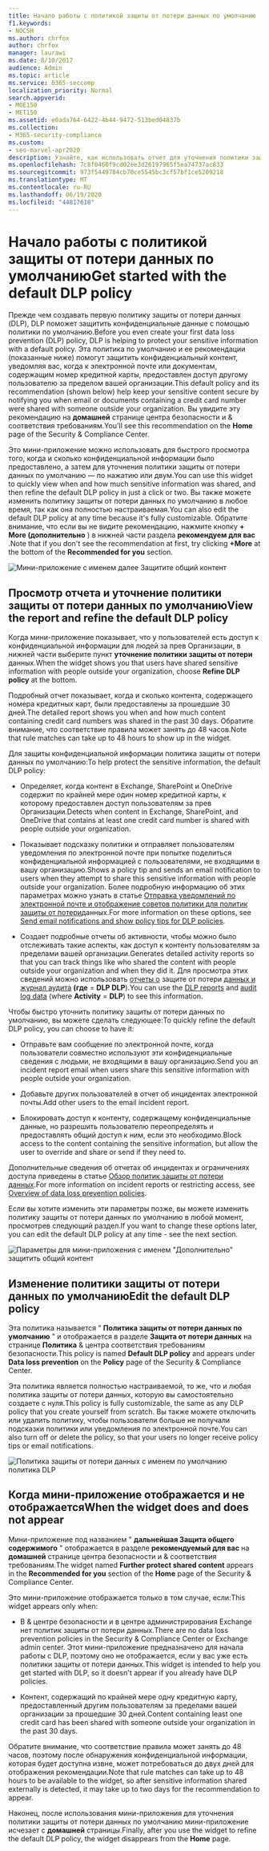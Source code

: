 ```yaml
---
title: Начало работы с политикой защиты от потери данных по умолчанию
f1.keywords:
- NOCSH
ms.author: chrfox
author: chrfox
manager: laurawi
ms.date: 8/10/2017
audience: Admin
ms.topic: article
ms.service: O365-seccomp
localization_priority: Normal
search.appverid:
- MOE150
- MET150
ms.assetid: e0ada764-6422-4b44-9472-513bed04837b
ms.collection:
- M365-security-compliance
ms.custom:
- seo-marvel-apr2020
description: Узнайте, как использовать отчет для уточнения политики защиты от потери данных (DLP) в Организации по умолчанию.
ms.openlocfilehash: 7c8f0460f9cd02ee3d26197965f5ea74737ac833
ms.sourcegitcommit: 973f5449784cb70ce5545bc3cf57bf1ce5209218
ms.translationtype: MT
ms.contentlocale: ru-RU
ms.lasthandoff: 06/19/2020
ms.locfileid: "44817618"
---
```

# <a name="get-started-with-the-default-dlp-policy"></a><span data-ttu-id="21750-103">Начало работы с политикой защиты от потери данных по умолчанию</span><span class="sxs-lookup"><span data-stu-id="21750-103">Get started with the default DLP policy</span></span>

<span data-ttu-id="21750-104">Прежде чем создавать первую политику защиты от потери данных (DLP), DLP поможет защитить конфиденциальные данные с помощью политики по умолчанию.</span><span class="sxs-lookup"><span data-stu-id="21750-104">Before you even create your first data loss prevention (DLP) policy, DLP is helping to protect your sensitive information with a default policy.</span></span> <span data-ttu-id="21750-105">Эта политика по умолчанию и ее рекомендации (показанные ниже) помогут защитить конфиденциальный контент, уведомляя вас, когда к электронной почте или документам, содержащим номер кредитной карты, предоставлен доступ другому пользователю за пределом вашей организации.</span><span class="sxs-lookup"><span data-stu-id="21750-105">This default policy and its recommendation (shown below) help keep your sensitive content secure by notifying you when email or documents containing a credit card number were shared with someone outside your organization.</span></span> <span data-ttu-id="21750-106">Вы увидите эту рекомендацию на **домашней** странице центра безопасности и &amp; соответствия требованиям.</span><span class="sxs-lookup"><span data-stu-id="21750-106">You'll see this recommendation on the **Home** page of the Security &amp; Compliance Center.</span></span> 
  
<span data-ttu-id="21750-107">Это мини-приложение можно использовать для быстрого просмотра того, когда и сколько конфиденциальной информации было предоставлено, а затем для уточнения политики защиты от потери данных по умолчанию — по нажатию или двум.</span><span class="sxs-lookup"><span data-stu-id="21750-107">You can use this widget to quickly view when and how much sensitive information was shared, and then refine the default DLP policy in just a click or two.</span></span> <span data-ttu-id="21750-108">Вы также можете изменить политику защиты от потери данных по умолчанию в любое время, так как она полностью настраиваемая.</span><span class="sxs-lookup"><span data-stu-id="21750-108">You can also edit the default DLP policy at any time because it's fully customizable.</span></span> <span data-ttu-id="21750-109">Обратите внимание, что если вы не видите рекомендацию, нажмите кнопку **+ More (дополнительно** ) в нижней части раздела **рекомендуем для вас** .</span><span class="sxs-lookup"><span data-stu-id="21750-109">Note that if you don't see the recommendation at first, try clicking **+More** at the bottom of the **Recommended for you** section.</span></span> 
  
![Мини-приложение с именем далее Защитите общий контент](../media/2bae6dbc-cc92-4f35-b54c-c36e60226b5b.png)
  
## <a name="view-the-report-and-refine-the-default-dlp-policy"></a><span data-ttu-id="21750-111">Просмотр отчета и уточнение политики защиты от потери данных по умолчанию</span><span class="sxs-lookup"><span data-stu-id="21750-111">View the report and refine the default DLP policy</span></span>

<span data-ttu-id="21750-112">Когда мини-приложение показывает, что у пользователей есть доступ к конфиденциальной информации для людей за прев Организации, в нижней части выберите пункт **уточнение политики защиты от потери** данных.</span><span class="sxs-lookup"><span data-stu-id="21750-112">When the widget shows you that users have shared sensitive information with people outside your organization, choose **Refine DLP policy** at the bottom.</span></span> 
  
<span data-ttu-id="21750-113">Подробный отчет показывает, когда и сколько контента, содержащего номера кредитных карт, были предоставлены за прошедшие 30 дней.</span><span class="sxs-lookup"><span data-stu-id="21750-113">The detailed report shows you when and how much content containing credit card numbers was shared in the past 30 days.</span></span> <span data-ttu-id="21750-114">Обратите внимание, что соответствие правила может занять до 48 часов.</span><span class="sxs-lookup"><span data-stu-id="21750-114">Note that rule matches can take up to 48 hours to show up in the widget.</span></span>
  
<span data-ttu-id="21750-115">Для защиты конфиденциальной информации политика защиты от потери данных по умолчанию:</span><span class="sxs-lookup"><span data-stu-id="21750-115">To help protect the sensitive information, the default DLP policy:</span></span>
  
- <span data-ttu-id="21750-116">Определяет, когда контент в Exchange, SharePoint и OneDrive содержит по крайней мере один номер кредитной карты, к которому предоставлен доступ пользователям за прев Организации.</span><span class="sxs-lookup"><span data-stu-id="21750-116">Detects when content in Exchange, SharePoint, and OneDrive that contains at least one credit card number is shared with people outside your organization.</span></span>
    
- <span data-ttu-id="21750-117">Показывает подсказку политики и отправляет пользователям уведомления по электронной почте при попытке поделиться конфиденциальной информацией с пользователями, не входящими в вашу организацию.</span><span class="sxs-lookup"><span data-stu-id="21750-117">Shows a policy tip and sends an email notification to users when they attempt to share this sensitive information with people outside your organization.</span></span> <span data-ttu-id="21750-118">Более подробную информацию об этих параметрах можно узнать в статье [Отправка уведомлений по электронной почте и отображение советов политики для политик защиты от потери](use-notifications-and-policy-tips.md)данных.</span><span class="sxs-lookup"><span data-stu-id="21750-118">For more information on these options, see [Send email notifications and show policy tips for DLP policies](use-notifications-and-policy-tips.md).</span></span>
    
- <span data-ttu-id="21750-119">Создает подробные отчеты об активности, чтобы можно было отслеживать такие аспекты, как доступ к контенту пользователям за пределами вашей организации.</span><span class="sxs-lookup"><span data-stu-id="21750-119">Generates detailed activity reports so that you can track things like who shared the content with people outside your organization and when they did it.</span></span> <span data-ttu-id="21750-120">Для просмотра этих сведений можно использовать [отчеты о](view-the-dlp-reports.md) защите от потери [данных и журнал аудита](search-the-audit-log-in-security-and-compliance.md) **(где**  =  **DLP DLP**).</span><span class="sxs-lookup"><span data-stu-id="21750-120">You can use the [DLP reports](view-the-dlp-reports.md) and [audit log data](search-the-audit-log-in-security-and-compliance.md) (where **Activity** = **DLP**) to see this information.</span></span>
    
<span data-ttu-id="21750-121">Чтобы быстро уточнить политику защиты от потери данных по умолчанию, вы можете сделать следующее:</span><span class="sxs-lookup"><span data-stu-id="21750-121">To quickly refine the default DLP policy, you can choose to have it:</span></span>
  
- <span data-ttu-id="21750-122">Отправьте вам сообщение по электронной почте, когда пользователи совместно используют эти конфиденциальные сведения с людьми, не входящими в вашу организацию.</span><span class="sxs-lookup"><span data-stu-id="21750-122">Send you an incident report email when users share this sensitive information with people outside your organization.</span></span>
    
- <span data-ttu-id="21750-123">Добавьте других пользователей в отчет об инцидентах электронной почты.</span><span class="sxs-lookup"><span data-stu-id="21750-123">Add other users to the email incident report.</span></span>
    
- <span data-ttu-id="21750-124">Блокировать доступ к контенту, содержащему конфиденциальные данные, но разрешить пользователю переопределять и предоставлять общий доступ к ним, если это необходимо.</span><span class="sxs-lookup"><span data-stu-id="21750-124">Block access to the content containing the sensitive information, but allow the user to override and share or send if they need to.</span></span>
    
<span data-ttu-id="21750-125">Дополнительные сведения об отчетах об инцидентах и ограничениях доступа приведены в статье [Обзор политик защиты от потери данных](data-loss-prevention-policies.md).</span><span class="sxs-lookup"><span data-stu-id="21750-125">For more information on incident reports or restricting access, see [Overview of data loss prevention policies](data-loss-prevention-policies.md).</span></span>
  
<span data-ttu-id="21750-126">Если вы хотите изменить эти параметры позже, вы можете изменить политику защиты от потери данных по умолчанию в любой момент, просмотрев следующий раздел.</span><span class="sxs-lookup"><span data-stu-id="21750-126">If you want to change these options later, you can edit the default DLP policy at any time - see the next section.</span></span>
  
![Параметры для мини-приложения с именем "Дополнительно" защитить общий контент](../media/dad30a84-2715-4c0a-a5c5-44d85492363e.png)
  
## <a name="edit-the-default-dlp-policy"></a><span data-ttu-id="21750-128">Изменение политики защиты от потери данных по умолчанию</span><span class="sxs-lookup"><span data-stu-id="21750-128">Edit the default DLP policy</span></span>

<span data-ttu-id="21750-129">Эта политика называется " **Политика защиты от потери данных по умолчанию** " и отображается в разделе **Защита от потери данных** на странице **Политика** &amp; центра соответствия требованиям безопасности.</span><span class="sxs-lookup"><span data-stu-id="21750-129">This policy is named **Default DLP policy** and appears under **Data loss prevention** on the **Policy** page of the Security &amp; Compliance Center.</span></span> 
  
<span data-ttu-id="21750-130">Эта политика является полностью настраиваемой, то же, что и любая политика защиты от потери данных, которую вы самостоятельно создаете с нуля.</span><span class="sxs-lookup"><span data-stu-id="21750-130">This policy is fully customizable, the same as any DLP policy that you create yourself from scratch.</span></span> <span data-ttu-id="21750-131">Вы также можете отключить или удалить политику, чтобы пользователи больше не получали подсказки политики или уведомления по электронной почте.</span><span class="sxs-lookup"><span data-stu-id="21750-131">You can also turn off or delete the policy, so that your users no longer receive policy tips or email notifications.</span></span>
  
![Политика защиты от потери данных с именем по умолчанию политика DLP](../media/260731e8-4d57-4c98-abec-07b052ec48d5.png)
  
## <a name="when-the-widget-does-and-does-not-appear"></a><span data-ttu-id="21750-133">Когда мини-приложение отображается и не отображается</span><span class="sxs-lookup"><span data-stu-id="21750-133">When the widget does and does not appear</span></span>

<span data-ttu-id="21750-134">Мини-приложение под названием " **дальнейшая Защита общего содержимого** " отображается в разделе **рекомендуемый для вас** на **домашней** странице центра безопасности и &amp; соответствия требованиям.</span><span class="sxs-lookup"><span data-stu-id="21750-134">The widget named **Further protect shared content** appears in the **Recommended for you** section of the **Home** page of the Security &amp; Compliance Center.</span></span> 
  
<span data-ttu-id="21750-135">Это мини-приложение отображается только в том случае, если:</span><span class="sxs-lookup"><span data-stu-id="21750-135">This widget appears only when:</span></span>
  
- <span data-ttu-id="21750-136">В &amp; центре безопасности и в центре администрирования Exchange нет политик защиты от потери данных.</span><span class="sxs-lookup"><span data-stu-id="21750-136">There are no data loss prevention policies in the Security &amp; Compliance Center or Exchange admin center.</span></span> <span data-ttu-id="21750-137">Этот мини-приложение предназначено для начала работы с DLP, поэтому оно не отображается, если у вас уже есть политики защиты от потери данных.</span><span class="sxs-lookup"><span data-stu-id="21750-137">This widget is intended to help you get started with DLP, so it doesn't appear if you already have DLP policies.</span></span>
    
- <span data-ttu-id="21750-138">Контент, содержащий по крайней мере одну кредитную карту, предоставленный другим пользователям за пределами вашей организации за прошедшие 30 дней.</span><span class="sxs-lookup"><span data-stu-id="21750-138">Content containing least one credit card has been shared with someone outside your organization in the past 30 days.</span></span>
    
<span data-ttu-id="21750-139">Обратите внимание, что соответствие правила может занять до 48 часов, поэтому после обнаружения конфиденциальной информации, которая будет доступна извне, может потребоваться до двух дней для отображения рекомендации.</span><span class="sxs-lookup"><span data-stu-id="21750-139">Note that rule matches can take up to 48 hours to be available to the widget, so after sensitive information shared externally is detected, it may take up to two days for the recommendation to appear.</span></span>
  
<span data-ttu-id="21750-140">Наконец, после использования мини-приложения для уточнения политики защиты от потери данных по умолчанию мини-приложение исчезает с **домашней** страницы.</span><span class="sxs-lookup"><span data-stu-id="21750-140">Finally, after you use the widget to refine the default DLP policy, the widget disappears from the **Home** page.</span></span> 
  

